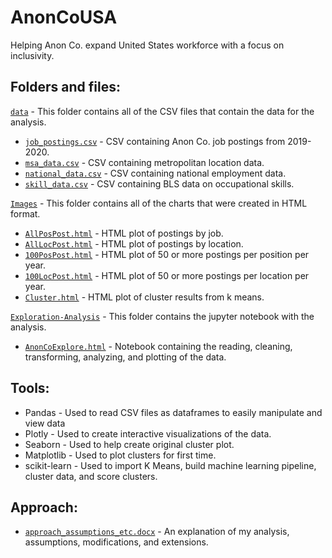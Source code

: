 # AnonCoUSA
Helping Anon Co. expand United States workforce with a focus on inclusivity.

## Folders and files:

[`data`](data) - This folder contains all of the CSV files that contain the data for the analysis.

 - [`job_postings.csv`](data/job_postings.csv) - CSV containing Anon Co. job postings from 2019-2020.
 - [`msa_data.csv`](data/msa_data.csv) - CSV containing metropolitan location data.
 - [`national_data.csv`](data/national_data.csv) - CSV containing national employment data.
 - [`skill_data.csv`](data/skill_data.csv) - CSV containing BLS data on occupational skills.

[`Images`](Images) - This folder contains all of the charts that were created in HTML format.
 - [`AllPosPost.html`](Images/AllPosPost.html) - HTML plot of postings by job.
 - [`AllLocPost.html`](Images/AllLocPost.html) - HTML plot of postings by location.
 - [`100PosPost.html`](Images/100PosPost.html) - HTML plot of 50 or more postings per position per year.
 - [`100LocPost.html`](Images/100LocPost.html) - HTML plot of 50 or more postings per location per year.
 - [`Cluster.html`](Images/Cluster.html) - HTML plot of cluster results from k means.

[`Exploration-Analysis`](Exploration-Analysis) - This folder contains the jupyter notebook with the analysis.
 - [`AnonCoExplore.html`](Exloration-Analysis/AnonCoExplore.html) - Notebook containing the reading, cleaning, transforming, analyzing, and plotting of the data.


## Tools:
 - Pandas - Used to read CSV files as dataframes to easily manipulate and view data
 - Plotly - Used to create interactive visualizations of the data.
 - Seaborn - Used to help create original cluster plot.
 - Matplotlib - Used to plot clusters for first time.
 - scikit-learn - Used to import K Means, build machine learning pipeline, cluster data, and score clusters.

## Approach:
 - [`approach_assumptions_etc.docx`](approach_assumptions_etc.docx) - An explanation of my analysis, assumptions, modifications, and extensions.
